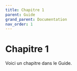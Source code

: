 ```yaml
---
title: Chapitre 1
parent: Guide
grand_parent: Documentation
nav_order: 1
---
```


# Chapitre 1

Voici un chapitre dans le Guide.
